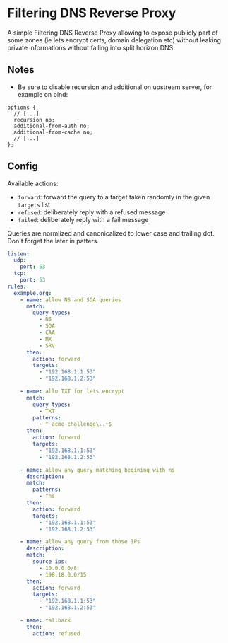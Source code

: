 Filtering DNS Reverse Proxy
===

A simple Filtering DNS Reverse Proxy allowing to expose publicly part of some zones (ie lets encrypt certs, domain delegation etc) without leaking private informations without falling into split horizon DNS.

Notes
---

- Be sure to disable recursion and additional on upstream server, for example on bind:

```
options {
  // [...]
  recursion no;
  additional-from-auth no;
  additional-from-cache no;
  // [...]
};
```

Config
---

Available actions:
 - `forward`: forward the query to a target taken randomly in the given `targets` list
 - `refused`: deliberately reply with a refused message
 - `failed`: deliberately reply with a fail message

Queries are normlized and canonicalized to lower case and trailing dot. Don't forget the later in patters.

```yaml
listen:
  udp:
    port: 53
  tcp:
    port: 53
rules:
  example.org:
    - name: allow NS and SOA queries
      match:
        query types:
          - NS
          - SOA
          - CAA
          - MX
          - SRV
      then:
        action: forward
        targets:
          - "192.168.1.1:53"
          - "192.168.1.2:53"

    - name: allo TXT for lets encrypt
      match:
        query types:
          - TXT
        patterns:
          - ^_acme-challenge\..+$
      then:
        action: forward
        targets:
          - "192.168.1.1:53"
          - "192.168.1.2:53"

    - name: allow any query matching begining with ns
      description:
      match:
        patterns:
          - ^ns
      then:
        action: forward
        targets:
          - "192.168.1.1:53"
          - "192.168.1.2:53"

    - name: allow any query from those IPs
      description:
      match:
        source ips:
          - 10.0.0.0/8
          - 198.18.0.0/15
      then:
        action: forward
        targets:
          - "192.168.1.1:53"
          - "192.168.1.2:53"

    - name: fallback
      then:
        action: refused

```